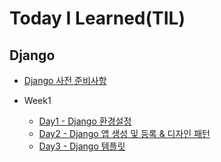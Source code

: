 # Today I Learned(TIL)

## Django

* [Django 사전 준비사항](Week1/Django_guide.md)

* Week1
  * [Day1 - Django 환경설정](Week1/Django_0320.md)
  * [Day2 - Django 앱 생성 및 등록 & 디자인 패턴](Week1/Django_0321.md)
  * [Day3 - Django 템플릿](Week1/Django_0322.md)